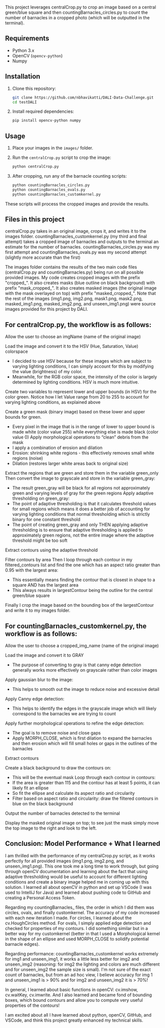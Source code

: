 This project leverages centralCrop.py to crop an image based on a central green/blue square and then countingBarnacles_circles.py to count the number of barnacles in a cropped photo (which will be outputted in the terminal). 

## Requirements
- Python 3.x
- OpenCV (`opencv-python`)
- Numpy

## Installation

1. Clone this repository:

    ```bash
    git clone https://github.com/nbhavikatti/DALI-Data-Challenge.git
    cd testDALI
    ```

2. Install required dependencies:

    ```bash
    pip install opencv-python numpy
    ```

## Usage

1. Place your images in the `images/` folder.
2. Run the `centralCrop.py` script to crop the image:

    ```bash
    python centralCrop.py
    ```

3. After cropping, run any of the barnacle counting scripts:

    ```bash
    python countingBarnacles_circles.py
    python countingBarnacles_ovals.py
    python countingBarnacles_customkernel.py
    ```

These scripts will process the cropped images and provide the results.

## Files in this project

centralCrop.py takes in an original image, crops it, and writes it to the images folder. 
countingBarnacles_customkernel.py (my third and final attempt) takes a cropped image of barnacles and outputs to the terminal an estimate for the number of barnacles.
countingBarnacles_circles.py was my first attempt and countingBarnacles_ovals.py was my second attempt (slightly more accurate than the first)

The images folder contains the results of the two main code files (centralCrop.py and countingBarnacles.py) being run on all possible provided images.
My code creates cropped images with the prefix "cropped_". It also creates masks (blue outline on black background) with prefix "mask_cropped_".
It also creates masked images (the original image with the mask overlayed on top) with prefix "masked_cropped_".
Note that the rest of the images (img1.png, img2.png, mask1.png, mask2.png, masked_img1.png, masked_img2.png, and unseen_img1.png) were source images provided for this project by DALI.

## __For centralCrop.py, the workflow is as follows:__

Allow the user to choose an imgName (name of the original image)

Load the image and convert it to the HSV (Hue, Saturation, Value) colorspace
- I decided to use HSV because for these images which are subject to varying lighting conditions, I can simply account for this by modifying the value (brightness) of my color. 
- Meanwhile, for the RGB color space, the intensity of the color is largely determined by lighting conditions. HSV is much more intuitive.
  
Create two variables to represent lower and upper bounds (in HSV) for the color green. Notice how I let Value range from 20 to 255 to account for varying lighting conditions, as explained above

Create a green mask (binary image) based on these lower and upper bounds for green.
- Every pixel in the image that is in the range of lower to upper bound is made white (color value 255) while everything else is made black (color value 0)
Apply morphological operations to “clean” debris from the mask
- I apply a combination of erosion and dilation
- Erosion: shrinking white regions - this effectively removes small white regions (noise)
- Dilation (restores larger white areas back to original size)
  
Extract the regions that are green and store them in the variable green_only
Then convert the image to grayscale and store in the variable green_gray:
- The result green_gray will be black for all regions not approximately green and varying levels of gray for the green regions
Apply adaptive thresholding on green_gray:
- The point of adaptive thresholding is that it calculates threshold values for small regions which means it does a better job of accounting for varying lighting conditions that normal thresholding which is strictly binary for one constant threshold
- The point of creating green_gray and only THEN applying adaptive thresholding is to ensure that adaptive thresholding is applied to approximately green regions, not the entire image where the adaptive threshold might be too soft
  
Extract contours using the adaptive threshold

Filter contours by area
Then I loop through each contour in my filtered_contours list and find the one which has an aspect ratio greater than 0.95 with the largest area:
- This essentially means finding the contour that is closest in shape to a square AND has the largest area
- This always results in largestContour being the outline for the central green/blue square
  
Finally I crop the image based on the bounding box of the largestContour and write it to my images folder.

## __For countingBarnacles_customkernel.py, the workflow is as follows:__

Allow the user to choose a cropped_img_name (name of the original image)

Load the image and convert it to GRAY
- The purpose of converting to gray is that canny edge detection generally works more effectively on grayscale rather than color images
  
Apply gaussian blur to the image:
- This helps to smooth out the image to reduce noise and excessive detail
  
Apply Canny edge detection:
- This helps to identify the edges in the grayscale image which will likely correspond to the barnacles we are trying to count
  
Apply further morphological operations to refine the edge detection:
- The goal is to remove noise and close gaps
- Apply MORPH_CLOSE, which is first dilation to expand the barnacles and then erosion which will fill small holes or gaps in the outlines of the barnacles
  
Extract contours

Create a black background to draw the contours on:
- This will be the eventual mask
Loop through each contour in contours:
- If the area is greater than 115 and the contour has at least 5 points, it can likely fit an ellipse
- So fit the ellipse and calculate its aspect ratio and circularity
- Filter based on aspect ratio and circularity: draw the filtered contours in blue on the black background
  
Output the number of barnacles detected to the terminal

Display the masked original image on top; to see just the mask simply move the top image to the right and look to the left.

## Conclusion: Model Performance + What I learned

I am thrilled with the performance of my centralCrop.py script, as it works perfectly for all provided images (img1.png, img2.png, and unseen_img1.png). This one took me a long time to work through, but going through openCV documentation and learning about the fact that using adaptive thresholding would be useful to account for different lighting conditions and create a binary image helped me in coming up with this solution. I learned all about openCV in python and set up VSCode (I was used to IntelliJ for Java) and learned about pushing code to GitHub and creating a Personal Access Token. 

Regarding my countingBarnacles_ files, the order in which I did them was circles, ovals, and finally customkernel. The accuracy of my code increased with each new iteration I made. For circles, I learned about the cv.HoughCircles method. For ovals, I simply applied edge detection and checked for properties of my contours. I did something similar but in a better way for my customkernel (better in that I used a Morphological kernel in the shape of an ellipse and used MORPH_CLOSE to solidify potential barnacle edges). 

Regarding performance: countingBarnacles_customkernel works extremely for img1 and unseen_img1, it works a little less better for img2 and unseen_img2 (reasoning: for img2 the lighting and colors are much different and for unseen_img2 the sample size is small). I'm not sure of the exact count of barnacles, but from an ad hoc view, I believe accuracy for img 1 and unseen_img1 is > 90% and for img2 and unseen_img2 it is > 70%!

In general, I learned about basic functions in openCV: cv.imshow, cv.waitKey, cv.imwrite. And I also learned and became fond of bounding boxes, which bound contours and allow you to compute very useful properties of the contours!

I am excited about all I have learned about python, openCV, GitHub, and VSCode, and think this project greatly enhanced my technical skills.


